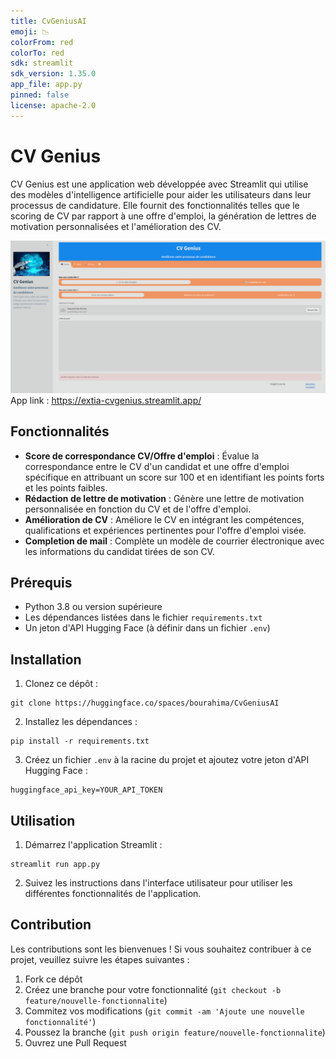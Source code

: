 ```yaml
---
title: CvGeniusAI
emoji: 📉
colorFrom: red
colorTo: red
sdk: streamlit
sdk_version: 1.35.0
app_file: app.py
pinned: false
license: apache-2.0
---
```



# CV Genius

CV Genius est une application web développée avec Streamlit qui utilise des modèles d'intelligence artificielle pour aider les utilisateurs dans leur processus de candidature. Elle fournit des fonctionnalités telles que le scoring de CV par rapport à une offre d'emploi, la génération de lettres de motivation personnalisées et l'amélioration des CV.

![alt text](image.png)
App link : https://extia-cvgenius.streamlit.app/
## Fonctionnalités

- **Score de correspondance CV/Offre d'emploi** : Évalue la correspondance entre le CV d'un candidat et une offre d'emploi spécifique en attribuant un score sur 100 et en identifiant les points forts et les points faibles.
- **Rédaction de lettre de motivation** : Génère une lettre de motivation personnalisée en fonction du CV et de l'offre d'emploi.
- **Amélioration de CV** : Améliore le CV en intégrant les compétences, qualifications et expériences pertinentes pour l'offre d'emploi visée.
- **Completion de mail** : Complète un modèle de courrier électronique avec les informations du candidat tirées de son CV.

## Prérequis

- Python 3.8 ou version supérieure
- Les dépendances listées dans le fichier `requirements.txt`
- Un jeton d'API Hugging Face (à définir dans un fichier `.env`)

## Installation

1. Clonez ce dépôt :

```
git clone https://huggingface.co/spaces/bourahima/CvGeniusAI
```

2. Installez les dépendances :

```
pip install -r requirements.txt
```

3. Créez un fichier `.env` à la racine du projet et ajoutez votre jeton d'API Hugging Face :

```
huggingface_api_key=YOUR_API_TOKEN
```

## Utilisation

1. Démarrez l'application Streamlit :

```
streamlit run app.py
```

2. Suivez les instructions dans l'interface utilisateur pour utiliser les différentes fonctionnalités de l'application.

## Contribution

Les contributions sont les bienvenues ! Si vous souhaitez contribuer à ce projet, veuillez suivre les étapes suivantes :

1. Fork ce dépôt
2. Créez une branche pour votre fonctionnalité (`git checkout -b feature/nouvelle-fonctionnalite`)
3. Commitez vos modifications (`git commit -am 'Ajoute une nouvelle fonctionnalité'`)
4. Poussez la branche (`git push origin feature/nouvelle-fonctionnalite`)
5. Ouvrez une Pull Request
